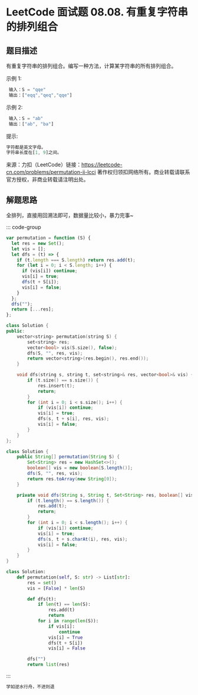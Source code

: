 # LeetCode 面试题 08.08. 有重复字符串的排列组合 <Badge type="warning" text="中等" />

## 题目描述

有重复字符串的排列组合。编写一种方法，计算某字符串的所有排列组合。

示例 1:

```javascript
 输入：S = "qqe"
 输出：["eqq","qeq","qqe"]
```

示例 2:

```javascript
 输入：S = "ab"
 输出：["ab", "ba"]
```

提示:

```javascript
字符都是英文字母。
字符串长度在[1, 9]之间。
```

来源：力扣（LeetCode）链接：https://leetcode-cn.com/problems/permutation-ii-lcci 著作权归领扣网络所有。商业转载请联系官方授权，非商业转载请注明出处。

## 解题思路

全排列，直接用回溯法即可，数据量比较小，暴力完事~

::: code-group

```javascript
var permutation = function (S) {
  let res = new Set();
  let vis = [];
  let dfs = (t) => {
    if (t.length === S.length) return res.add(t);
    for (let i = 0; i < S.length; i++) {
      if (vis[i]) continue;
      vis[i] = true;
      dfs(t + S[i]);
      vis[i] = false;
    }
  };
  dfs("");
  return [...res];
};
```

```cpp
class Solution {
public:
    vector<string> permutation(string S) {
        set<string> res;
        vector<bool> vis(S.size(), false);
        dfs(S, "", res, vis);
        return vector<string>(res.begin(), res.end());
    }

    void dfs(string s, string t, set<string>& res, vector<bool>& vis) {
        if (t.size() == s.size()) {
            res.insert(t);
            return;
        }
        for (int i = 0; i < s.size(); i++) {
            if (vis[i]) continue;
            vis[i] = true;
            dfs(s, t + s[i], res, vis);
            vis[i] = false;
        }
    }
};
```

```java
class Solution {
    public String[] permutation(String S) {
        Set<String> res = new HashSet<>();
        boolean[] vis = new boolean[S.length()];
        dfs(S, "", res, vis);
        return res.toArray(new String[0]);
    }

    private void dfs(String s, String t, Set<String> res, boolean[] vis) {
        if (t.length() == s.length()) {
            res.add(t);
            return;
        }
        for (int i = 0; i < s.length(); i++) {
            if (vis[i]) continue;
            vis[i] = true;
            dfs(s, t + s.charAt(i), res, vis);
            vis[i] = false;
        }
    }
}
```

```python
class Solution:
    def permutation(self, S: str) -> List[str]:
        res = set()
        vis = [False] * len(S)

        def dfs(t):
            if len(t) == len(S):
                res.add(t)
                return
            for i in range(len(S)):
                if vis[i]:
                    continue
                vis[i] = True
                dfs(t + S[i])
                vis[i] = False

        dfs("")
        return list(res)
```

:::

```javascript
学如逆水行舟，不进则退
```
